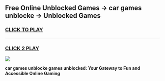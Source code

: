 
## Free Online Unblocked Games → car games unblocke → Unblocked Games
<h3>
<a href="https://premium.freeplayer.one?title=car_games_unblocke&ref=21F">CLICK TO PLAY</a></h3>
<hr>

<h3>
<a href="https://premium.freeplayer.one?title=car_games_unblocke&ref=21F">CLICK 2 PLAY</a>
  
</h3>

<a href="https://premium.freeplayer.one?title=car_games_unblocke&ref=21F/"><img src="https://clearcache.store/games.png"></a>


**car games unblocke games unblocked: Your Gateway to Fun and Accessible Online Gaming**
